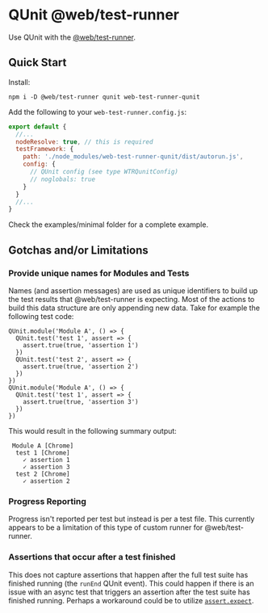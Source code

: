 # QUnit @web/test-runner

Use QUnit with the [@web/test-runner](https://www.npmjs.com/package/@web/test-runner).

## Quick Start

Install:

```
npm i -D @web/test-runner qunit web-test-runner-qunit
```

Add the following to your `web-test-runner.config.js`:

```js
export default {
  //...
  nodeResolve: true, // this is required
  testFramework: {
    path: './node_modules/web-test-runner-qunit/dist/autorun.js',
    config: {
      // QUnit config (see type WTRQunitConfig)
      // noglobals: true
    }
  }
  //...
}
```

Check the examples/minimal folder for a complete example.

## Gotchas and/or Limitations

### Provide unique names for Modules and Tests

Names (and assertion messages) are used as unique identifiers to build up the test results that @web/test-runner is expecting. Most of the actions to build this data structure are only appending new data. Take for example the following test code:

```
QUnit.module('Module A', () => {
  QUnit.test('test 1', assert => {
    assert.true(true, 'assertion 1')
  })
  QUnit.test('test 2', assert => {
    assert.true(true, 'assertion 2')
  })
})
QUnit.module('Module A', () => {
  QUnit.test('test 1', assert => {
    assert.true(true, 'assertion 3')
  })
})
```

This would result in the following summary output:

```
 Module A [Chrome]
  test 1 [Chrome]
    ✓ assertion 1
    ✓ assertion 3
  test 2 [Chrome]
    ✓ assertion 2
```

### Progress Reporting

Progress isn't reported per test but instead is per a test file. This currently appears to be a limitation of this type of custom runner for @web/test-runner.


### Assertions that occur after a test finished

This does not capture assertions that happen after the full test suite has finished running (the `runEnd` QUnit event). This could happen if there is an issue with an async test that triggers an assertion after the test suite has finished running. Perhaps a workaround could be to utilize [`assert.expect`](https://api.qunitjs.com/assert/expect/).
